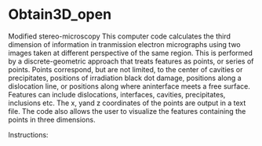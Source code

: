 # Obtain3D_open
Modified stereo-microscopy 
This computer code calculates the third dimension of information in tranmission electron micrographs using two images taken at different perspective of the same region. This is performed by a discrete-geometric approach that treats features as points, or series of points. Points correspond, but are not limited, to the center of cavities or precipitates, positions of irradiation black dot damage, positions along a dislocation line, or positions along where aninterface meets a free surface. Features can include dislocations, interfaces, cavities, precipitates, inclusions etc. The x, yand z coordinates of the points are output in a text file. The code also allows the user to visualize the features containing the points in three dimensions.

Instructions:

